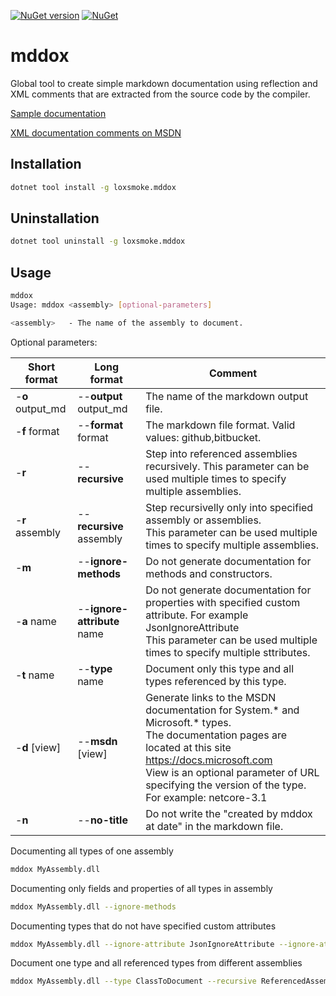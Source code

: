 [![NuGet version](https://badge.fury.io/nu/LoxSmoke.mddox.svg)](https://badge.fury.io/nu/LoxSmoke.mddox) [![NuGet](https://img.shields.io/nuget/dt/LoxSmoke.mddox.svg)](https://www.nuget.org/packages/LoxSmoke.mddox) 

# mddox

Global tool to create simple markdown documentation using reflection and XML comments that are extracted from the source code by the compiler.

[Sample documentation](https://github.com/loxsmoke/DocXml/blob/master/api-reference.md)

[XML documentation comments on MSDN](https://docs.microsoft.com/en-us/dotnet/csharp/programming-guide/xmldoc/xml-documentation-comments)


## Installation

```bash
dotnet tool install -g loxsmoke.mddox
```

## Uninstallation

```bash
dotnet tool uninstall -g loxsmoke.mddox
```

## Usage

```bash
mddox
Usage: mddox <assembly> [optional-parameters]

<assembly>   - The name of the assembly to document.
```
Optional parameters:

Short format | Long format | Comment
|---|---|---|
| -**o** output_md |--**output** output_md  | The name of the markdown output file. |
| -**f** format | --**format** format   |  The markdown file format. Valid values: github,bitbucket. |
| -**r**  | --**recursive**           | Step into referenced assemblies recursively. This parameter can be used multiple times to specify multiple assemblies. |
| -**r** assembly  | --**recursive** assembly | Step recursivelly only into specified assembly or assemblies.<br> This parameter can be used multiple times to specify multiple assemblies. |
| -**m**  | --**ignore-methods**      | Do not generate documentation for methods and constructors. |
| -**a** name  | --**ignore-attribute** name | Do not generate documentation for properties with specified custom attribute. For example  JsonIgnoreAttribute<br> This parameter can be used multiple times to specify multiple sttributes. |
| -**t** name  | --**type** name         | Document only this type and all types referenced by this type. |
| -**d** [view]  | --**msdn** [view]       | Generate links to the MSDN documentation for System.* and Microsoft.* types.<br>The documentation pages are located at this site https://docs.microsoft.com<br>View is an optional parameter of URL specifying the version of the type. For example: netcore-3.1 |  
| -**n**  | --**no-title**            | Do not write the "created by mddox at date" in the markdown file. |
  
Documenting all types of one assembly

```bash
mddox MyAssembly.dll
```

Documenting only fields and properties of all types in assembly

```bash
mddox MyAssembly.dll --ignore-methods
```

Documenting types that do not have specified custom attributes

```bash
mddox MyAssembly.dll --ignore-attribute JsonIgnoreAttribute --ignore-attribute XmlIgnore
```

Document one type and all referenced types from different assemblies 

```bash
mddox MyAssembly.dll --type ClassToDocument --recursive ReferencedAssembly1.dll --recursive ReferencedAssembly2.dll
```

